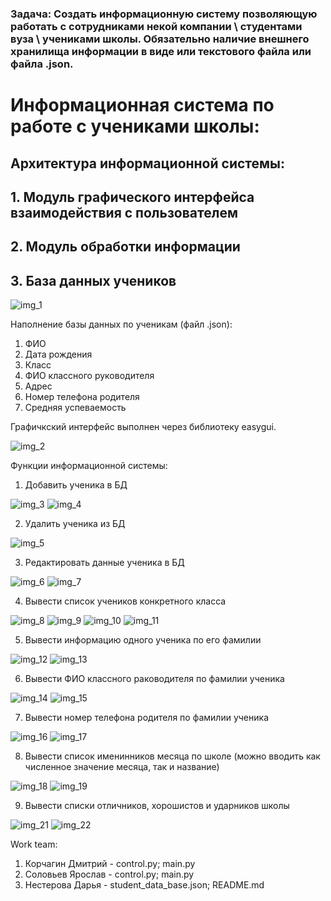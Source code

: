 ### Задача: Создать информационную систему позволяющую работать с сотрудниками некой компании \ студентами вуза \ учениками школы. Обязательно наличие внешнего хранилища информации в виде или текстового файла или файла .json.

# Информационная система по работе с учениками школы:

## Архитектура информационной системы:
## 1. Модуль графического интерфейса взаимодействия с пользователем
## 2. Модуль обработки информации
## 3. База данных учеников

![img_1](https://user-images.githubusercontent.com/107861149/197413870-1ddc3993-b68b-4477-a7af-548aa7d63266.jpg)

Наполнение базы данных по ученикам (файл .json):
1. ФИО
2. Дата рождения
3. Класс
4. ФИО классного руководителя
5. Адрес
6. Номер телефона родителя
7. Средняя успеваемость

Графичкский интерфейс выполнен через библиотеку easygui.

![img_2](https://user-images.githubusercontent.com/107861149/197413940-6fb375b6-fcf8-45a5-ae24-cc87611ff732.jpg)

Функции информационной системы:
1. Добавить ученика в БД

![img_3](https://user-images.githubusercontent.com/107861149/197484207-30722e51-9fde-4edc-9fb7-fdb1568c6577.jpg)
![img_4](https://user-images.githubusercontent.com/107861149/197484226-cc1399a7-1566-426d-aae0-65dca2bb22f7.jpg)

2. Удалить ученика из БД

![img_5](https://user-images.githubusercontent.com/107861149/197414139-f0aa1807-3858-4a09-822c-a6a93e024480.jpg)

3. Редактировать данные ученика в БД

![img_6](https://user-images.githubusercontent.com/107861149/197414188-01ba2c69-1f85-4b24-9635-9e84448ddec4.jpg)
![img_7](https://user-images.githubusercontent.com/107861149/197414215-cb065699-c544-433d-9584-1534cba77759.jpg)

4. Вывести список учеников конкретного класса

![img_8](https://user-images.githubusercontent.com/107861149/197414228-d08bdd95-e9e5-4b59-93a3-739c95961914.jpg)
![img_9](https://user-images.githubusercontent.com/107861149/197414235-6751498e-6cb7-4102-870d-dc77cc0eefcf.jpg)
![img_10](https://user-images.githubusercontent.com/107861149/197414238-2de413af-8fb8-4290-8804-bbe920be7d64.jpg)
![img_11](https://user-images.githubusercontent.com/107861149/197414242-3b3cc26f-7631-4bc2-b3af-d3b1f76f96e1.jpg)

5. Вывести информацию одного ученика по его фамилии

![img_12](https://user-images.githubusercontent.com/107861149/197414250-4af47ba0-7d58-4017-8f16-0d3fd28b2b84.jpg)
![img_13](https://user-images.githubusercontent.com/107861149/197414254-be03056e-b5ad-4c23-83d3-9eee92a9eec7.jpg)

6. Вывести ФИО классного раководителя по фамилии ученика

![img_14](https://user-images.githubusercontent.com/107861149/197414264-7dea47e1-3211-441d-b433-47fc88128def.jpg)
![img_15](https://user-images.githubusercontent.com/107861149/197414267-db4a5e50-f6d3-4d44-8556-e21ca364e9eb.jpg)

7. Вывести номер телефона родителя по фамилии ученика

![img_16](https://user-images.githubusercontent.com/107861149/197414271-5697369c-eeba-4168-a14a-a73051a6c5c8.jpg)
![img_17](https://user-images.githubusercontent.com/107861149/197414272-1a507cfe-5088-4d88-bee1-ab10a36b68f2.jpg)

8. Вывести список именинников месяца по школе (можно вводить как численное значение месяца, так и название)

![img_18](https://user-images.githubusercontent.com/107861149/197414282-8c0ea667-f773-4822-bc59-81da35d81222.jpg)
![img_19](https://user-images.githubusercontent.com/107861149/197414284-3b9a8068-e672-4774-935a-a65ea31263f7.jpg)

9. Вывести списки отличников, хорошистов и ударников школы

![img_21](https://user-images.githubusercontent.com/107861149/197414288-715d9a60-5d63-40c5-ae50-fd3ad4d674ec.jpg)
![img_22](https://user-images.githubusercontent.com/107861149/197414289-b5a9d8bf-c199-4b54-aa2d-51a44db86f06.jpg)


Work team:
1. Корчагин Дмитрий - control.py; main.py
2. Соловьев Ярослав - control.py; main.py
3. Нестерова Дарья - student_data_base.json; README.md